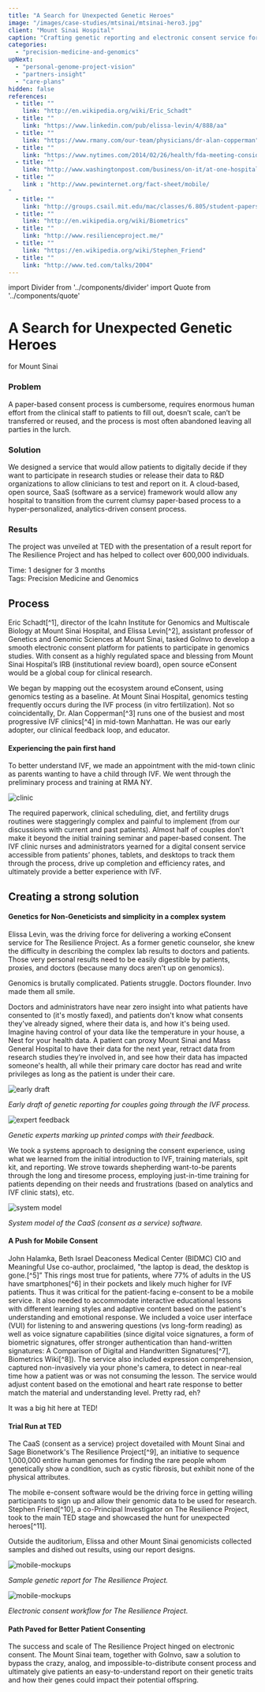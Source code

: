 ```yaml
---
title: "A Search for Unexpected Genetic Heroes"
image: "/images/case-studies/mtsinai/mtsinai-hero3.jpg"
client: "Mount Sinai Hospital"
caption: "Crafting genetic reporting and electronic consent service for The Resilience Project, born at TED 2014."
categories:
  - "precision-medicine-and-genomics"
upNext:
  - "personal-genome-project-vision"
  - "partners-insight"
  - "care-plans"
hidden: false
references:
  - title: ""
    link: "http://en.wikipedia.org/wiki/Eric_Schadt"
  - title: ""
    link: "https://www.linkedin.com/pub/elissa-levin/4/888/aa"
  - title: ""
    link: "https://www.rmany.com/our-team/physicians/dr-alan-copperman"
  - title: ""
    link: "https://www.nytimes.com/2014/02/26/health/fda-meeting-considers-controversial-fertility-procedure.html?_r=0"
  - title: ""
    link: "http://www.washingtonpost.com/business/on-it/at-one-hospital-iphones-ipads-and-google-glass-become-key-medical-tools/2014/07/13/ce2657b0-0842-11e4-a0dd-f2b22a257353_story.html"
  - title: ""
    link : "http://www.pewinternet.org/fact-sheet/mobile/
"
  - title: ""
    link: "http://groups.csail.mit.edu/mac/classes/6.805/student-papers/fall97-papers/fillingham-sig.html"
  - title: ""
    link: "http://en.wikipedia.org/wiki/Biometrics"
  - title: ""
    link: "http://www.resilienceproject.me/"
  - title: ""
    link: "https://en.wikipedia.org/wiki/Stephen_Friend"
  - title: ""
    link: "http://www.ted.com/talks/2004"
---
```


import Divider from '../components/divider'
import Quote from '../components/quote'

# A Search for Unexpected Genetic Heroes
for Mount Sinai

### Problem

A paper-based consent process is cumbersome, requires enormous human effort from the clinical staff to patients to fill out, doesn’t scale, can’t be transferred or reused, and the process is most often abandoned leaving all parties in the lurch.

### Solution

We designed a service that would allow patients to digitally decide if they want to participate in research studies or release their data to R&D organizations to allow clinicians to test and report on it. A cloud-based, open source, SaaS (software as a service) framework would allow any hospital to transition from the current clumsy paper-based process to a hyper-personalized, analytics-driven consent process.

### Results

The project was unveiled at TED with the presentation of a result report for The Resilience Project and has helped to collect over 600,000 individuals.

<span class="text--uppercase text--gray text--bold text--spacing text--md">Time:</span> 1 designer for 3 months
<br /><span class="text--uppercase text--gray text--bold text--spacing text--md">Tags:</span> Precision Medicine and Genomics

<Divider />

## Process

Eric Schadt[^1], director of the Icahn Institute for Genomics and Multiscale Biology at Mount Sinai Hospital, and Elissa Levin[^2], assistant professor of Genetics and Genomic Sciences at Mount Sinai, tasked GoInvo to develop a smooth electronic consent platform for patients to participate in genomics studies. With consent as a highly regulated space and blessing from Mount Sinai Hospital’s IRB (institutional review board), open source eConsent would be a global coup for clinical research.

We began by mapping out the ecosystem around eConsent, using genomics testing as a baseline. At Mount Sinai Hospital, genomics testing frequently occurs during the IVF process (in vitro fertilization). Not so coincidentally, Dr. Alan Copperman[^3] runs one of the busiest and most progressive IVF clinics[^4] in mid-town Manhattan. He was our early adopter, our clinical feedback loop, and educator.

#### Experiencing the pain first hand

To better understand IVF, we made an appointment with the mid-town clinic as parents wanting to have a child through IVF. We went through the preliminary process and training at RMA NY.

![clinic](/images/case-studies/mtsinai/mtsinai-clinician2.jpg)

The required paperwork, clinical scheduling, diet, and fertility drugs routines were staggeringly complex and painful to implement (from our discussions with current and past patients). Almost half of couples don’t make it beyond the initial training seminar and paper-based consent. The IVF clinic nurses and administrators yearned for a digital consent service accessible from patients’ phones, tablets, and desktops to track them through the process, drive up completion and efficiency rates, and ultimately provide a better experience with IVF.

<Divider />

## Creating a strong solution

#### Genetics for Non-Geneticists and simplicity in a complex system
Elissa Levin, was the driving force for delivering a working eConsent service for The Resilience Project. As a former genetic counselor, she knew the difficulty in describing the complex lab results to doctors and patients. Those very personal results need to be easily digestible by patients, proxies, and doctors (because many docs aren't up on genomics).

<Quote quotee="Elissa Levin" quoteeSub="Head, Genomics and Integrative Health Innovations, Icahn School of Medicine at Mount Sinai">Genomics is brutally complicated. Patients struggle. Doctors flounder. Invo made them all smile.</Quote>

Doctors and administrators have near zero insight into what patients have consented to (it's mostly faxed), and patients don't know what consents they've already signed, where their data is, and how it's being used. Imagine having control of your data like the temperature in your house, a Nest for your health data. A patient can proxy Mount Sinai and Mass General Hospital to have their data for the next year, retract data from research studies they’re involved in, and see how their data has impacted someone's health, all while their primary care doctor has read and write privileges as long as the patient is under their care.

![early draft](/images/case-studies/mtsinai/mtsinai-annotated1.jpg)

*Early draft of genetic reporting for couples going through the IVF process.*

![expert feedback](/images/case-studies/mtsinai/mtsinai-annotated2.jpg)

*Genetic experts marking up printed comps with their feedback.*

We took a systems approach to designing the consent experience, using what we learned from the initial introduction to IVF, training materials, spit kit, and reporting. We strove towards shepherding want-to-be parents through the long and tiresome process, employing just-in-time training for patients depending on their needs and frustrations (based on analytics and IVF clinic stats), etc.

![system model](/images/case-studies/mtsinai/mtsinai-system.jpg)

*System model of the CaaS (consent as a service) software.*

#### A Push for Mobile Consent
John Halamka, Beth Israel Deaconess Medical Center (BIDMC) CIO and Meaningful Use co-author, proclaimed, "the laptop is dead, the desktop is gone.[^5]” This rings most true for patients, where 77% of adults in the US have smartphones[^6] in their pockets and likely much higher for IVF patients. Thus it was critical for the patient-facing e-consent to be a mobile service. It also needed to accommodate interactive educational lessons with different learning styles and adaptive content based on the patient's understanding and emotional response. We included a voice user interface (VUI) for listening to and answering questions (vs long-form reading) as well as voice signature capabilities (since digital voice signatures, a form of biometric signatures, offer stronger authentication than hand-written signatures: A Comparison of Digital and Handwritten Signatures[^7], Biometrics Wiki[^8]). The service also included expression comprehension, captured non-invasively via your phone's camera, to detect in near-real time how a patient was or was not consuming the lesson. The service would adjust content based on the emotional and heart rate response to better match the material and understanding level. Pretty rad, eh?

<Quote quotee="Elissa Levin" quoteeSub="Head, Genomics and Integrative Health Innovations, Icahn School of Medicine at Mount Sinai">It was a big hit here at TED!</Quote>

#### Trial Run at TED
The CaaS (consent as a service) project dovetailed with Mount Sinai and Sage Bionetwork's The Resilience Project[^9], an initiative to sequence 1,000,000 entire human genomes for finding the rare people whom genetically show a condition, such as cystic fibrosis, but exhibit none of the physical attributes.

The mobile e-consent software would be the driving force in getting willing participants to sign up and allow their genomic data to be used for research. Stephen Friend[^10], a co-Principal Investigator on The Resilience Project, took to the main TED stage and showcased the hunt for unexpected heroes[^11].

<!-- TODO: embed video -->

Outside the auditorium, Elissa and other Mount Sinai genomicists collected samples and dished out results, using our report designs.

![mobile-mockups](/images/case-studies/mtsinai/mtsinai-report.jpg)

*Sample genetic report for The Resilience Project.*

![mobile-mockups](/images/case-studies/mtsinai/mtsinai-mockups.jpg)

*Electronic consent workflow for The Resilience Project.*

#### Path Paved for Better Patient Consenting
The success and scale of The Resilience Project hinged on electronic consent. The Mount Sinai team, together with GoInvo, saw a solution to bypass the crazy, analog, and impossible-to-distribute consent process and ultimately give patients an easy-to-understand report on their genetic traits and how their genes could impact their potential offspring.
